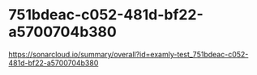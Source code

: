 # 751bdeac-c052-481d-bf22-a5700704b380
https://sonarcloud.io/summary/overall?id=examly-test_751bdeac-c052-481d-bf22-a5700704b380
